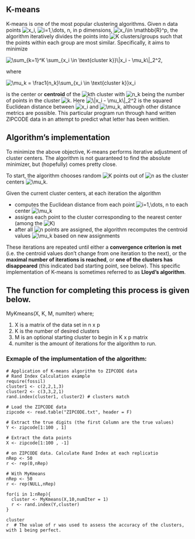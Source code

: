 ## K-means

K-means is one of the most popular clustering algorithms. Given n data
points
![x_i](https://latex.codecogs.com/png.image?%5Cdpi%7B110%7D&space;%5Cbg_white&space;x_i "x_i"),
![i=1,\dots, n](https://latex.codecogs.com/png.image?%5Cdpi%7B110%7D&space;%5Cbg_white&space;i%3D1%2C%5Cdots%2C%20n "i=1,\dots, n"),
in p dimensions,
![x_i\in \mathbb{R}^p](https://latex.codecogs.com/png.image?%5Cdpi%7B110%7D&space;%5Cbg_white&space;x_i%5Cin%20%5Cmathbb%7BR%7D%5Ep "x_i\in \mathbb{R}^p"),
the algorithm iteratively divides the points into
![K](https://latex.codecogs.com/png.image?%5Cdpi%7B110%7D&space;%5Cbg_white&space;K "K")
clusters/groups such that the points within each group are most similar.
Specifically, it aims to minimize

![\sum\_{k=1}^K \sum\_{x_i \in \text{cluster k}}\\\|x_i - \mu_k\\\|\_2^2,](https://latex.codecogs.com/png.image?%5Cdpi%7B110%7D&space;%5Cbg_white&space;%5Csum_%7Bk%3D1%7D%5EK%20%5Csum_%7Bx_i%20%5Cin%20%5Ctext%7Bcluster%20k%7D%7D%5C%7Cx_i%20-%20%5Cmu_k%5C%7C_2%5E2%2C "\sum_{k=1}^K \sum_{x_i \in \text{cluster k}}\|x_i - \mu_k\|_2^2,")

where

![\mu_k = \frac1{n_k}\sum\_{x_i \in \text{cluster k}}x_i](https://latex.codecogs.com/png.image?%5Cdpi%7B110%7D&space;%5Cbg_white&space;%5Cmu_k%20%3D%20%5Cfrac1%7Bn_k%7D%5Csum_%7Bx_i%20%5Cin%20%5Ctext%7Bcluster%20k%7D%7Dx_i "\mu_k = \frac1{n_k}\sum_{x_i \in \text{cluster k}}x_i")

is the center or **centroid** of the
![k](https://latex.codecogs.com/png.image?%5Cdpi%7B110%7D&space;%5Cbg_white&space;k "k")th
cluster with
![n_k](https://latex.codecogs.com/png.image?%5Cdpi%7B110%7D&space;%5Cbg_white&space;n_k "n_k")
being the number of points in the cluster
![k](https://latex.codecogs.com/png.image?%5Cdpi%7B110%7D&space;%5Cbg_white&space;k "k").
Here
![\\\|x_i - \mu_k\\\|\_2^2](https://latex.codecogs.com/png.image?%5Cdpi%7B110%7D&space;%5Cbg_white&space;%5C%7Cx_i%20-%20%5Cmu_k%5C%7C_2%5E2 "\|x_i - \mu_k\|_2^2")
is the squared Euclidean distance between
![x_i](https://latex.codecogs.com/png.image?%5Cdpi%7B110%7D&space;%5Cbg_white&space;x_i "x_i")
and
![\mu_k](https://latex.codecogs.com/png.image?%5Cdpi%7B110%7D&space;%5Cbg_white&space;%5Cmu_k "\mu_k"),
although other distance metrics are possible. This particular program run through hand written ZIPCODE data in an attempt to predict what letter has been writtien. 

## Algorithm’s implementation

To minimize the above objective, K-means performs iterative adjustment
of cluster centers. The algorithm is not guaranteed to find the absolute
minimizer, but (hopefully) comes pretty close.

To start, the algorithm chooses random
![K](https://latex.codecogs.com/png.image?%5Cdpi%7B110%7D&space;%5Cbg_white&space;K "K")
points out of
![n](https://latex.codecogs.com/png.image?%5Cdpi%7B110%7D&space;%5Cbg_white&space;n "n")
as the cluster centers
![\mu_k](https://latex.codecogs.com/png.image?%5Cdpi%7B110%7D&space;%5Cbg_white&space;%5Cmu_k "\mu_k").

Given the current cluster centers, at each iteration the algorithm

-   computes the Euclidean distance from each point
    ![i=1,\dots, n](https://latex.codecogs.com/png.image?%5Cdpi%7B110%7D&space;%5Cbg_white&space;i%3D1%2C%5Cdots%2C%20n "i=1,\dots, n")
    to each center
    ![\mu_k](https://latex.codecogs.com/png.image?%5Cdpi%7B110%7D&space;%5Cbg_white&space;%5Cmu_k "\mu_k")
-   assigns each point to the cluster corresponding to the nearest
    center (among the
    ![K](https://latex.codecogs.com/png.image?%5Cdpi%7B110%7D&space;%5Cbg_white&space;K "K"))
-   after all
    ![n](https://latex.codecogs.com/png.image?%5Cdpi%7B110%7D&space;%5Cbg_white&space;n "n")
    points are assigned, the algorithm recomputes the centroid values
    ![\mu_k](https://latex.codecogs.com/png.image?%5Cdpi%7B110%7D&space;%5Cbg_white&space;%5Cmu_k "\mu_k")
    based on new assignments

These iterations are repeated until either a **convergence criterion is
met** (i.e. the centroid values don’t change from one iteration to the
next), or the **maximal number of iterations is reached**, or **one of
the clusters has disappeared** (this indicated bad starting point, see
below). This specific implementation of K-means is sometimes referred to
as **Lloyd’s algorithm**.

## The function for completing this process is given below. 
MyKmeans(X, K, M, numIter) where;
1. X is a matrix of the data set in n x p 
2. K is the number of desired clusters
3. M is an optional starting cluster to begin in K x p matrix
4. numIter is the amount of iterations for the algorithm to run. 
    
### Exmaple of the implumentation of the algorithm:
```{r, echo = TRUE, eval = TRUE}
# Application of K-means algorithm to ZIPCODE data
# Rand Index Calculation example
require(fossil)
cluster1 <- c(2,2,1,3)
cluster2 <- c(3,3,2,1)
rand.index(cluster1, cluster2) # clusters match

# Load the ZIPCODE data
zipcode <- read.table("ZIPCODE.txt", header = F)

# Extract the true digits (the first Column are the true values)
Y <- zipcode[1:100 , 1]

# Extract the data points
X <- zipcode[1:100 , -1]

# on ZIPCODE data. Calculate Rand Index at each replicatio
nRep <- 50
r <- rep(0,nRep)

# With MyKmeans
nRep <- 50
r <- rep(NULL,nRep)

for(i in 1:nRep){
  cluster <- MyKmeans(X,10,numIter = 1)
  r <- rand.index(Y,cluster)
}
    
cluster
r  # The value of r was used to assess the accuracy of the clusters, with 1 being perfect.
```
    
    